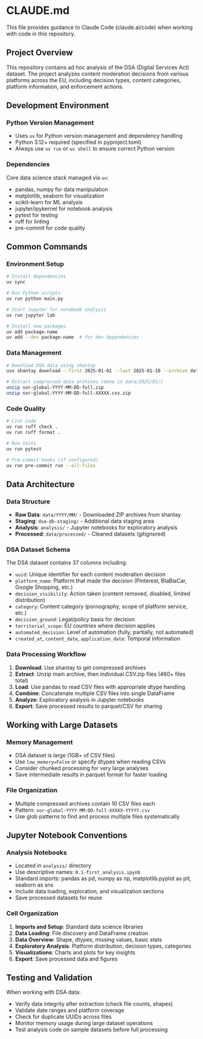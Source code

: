 # CLAUDE.md

This file provides guidance to Claude Code (claude.ai/code) when working with code in this repository.

## Project Overview

This repository contains ad hoc analysis of the DSA (Digital Services Act) dataset. The project analyzes content moderation decisions from various platforms across the EU, including decision types, content categories, platform information, and enforcement actions.

## Development Environment

### Python Version Management
- Uses `uv` for Python version management and dependency handling
- Python 3.12+ required (specified in pyproject.toml)
- Always use `uv run` or `uv shell` to ensure correct Python version

### Dependencies
Core data science stack managed via `uv`:
- pandas, numpy for data manipulation
- matplotlib, seaborn for visualization  
- scikit-learn for ML analysis
- jupyter/ipykernel for notebook analysis
- pytest for testing
- ruff for linting
- pre-commit for code quality

## Common Commands

### Environment Setup
```bash
# Install dependencies
uv sync

# Run Python scripts
uv run python main.py

# Start Jupyter for notebook analysis
uv run jupyter lab

# Install new packages
uv add package-name
uv add --dev package-name  # for dev dependencies
```

### Data Management
```bash
# Download DSA data using shantay
uvx shantay download --first 2025-01-01 --last 2025-01-10 --archive data

# Extract compressed data archives (done in data/2025/01/)
unzip sor-global-YYYY-MM-DD-full.zip
unzip sor-global-YYYY-MM-DD-full-XXXXX.csv.zip
```

### Code Quality
```bash
# Lint code
uv run ruff check .
uv run ruff format .

# Run tests
uv run pytest

# Pre-commit hooks (if configured)
uv run pre-commit run --all-files
```

## Data Architecture

### Data Structure
- **Raw Data**: `data/YYYY/MM/` - Downloaded ZIP archives from shantay
- **Staging**: `dsa-db-staging/` - Additional data staging area
- **Analysis**: `analysis/` - Jupyter notebooks for exploratory analysis
- **Processed**: `data/processed/` - Cleaned datasets (gitignored)

### DSA Dataset Schema
The DSA dataset contains 37 columns including:
- `uuid`: Unique identifier for each content moderation decision
- `platform_name`: Platform that made the decision (Pinterest, BlaBlaCar, Google Shopping, etc.)
- `decision_visibility`: Action taken (content removed, disabled, limited distribution)
- `category`: Content category (pornography, scope of platform service, etc.)
- `decision_ground`: Legal/policy basis for decision
- `territorial_scope`: EU countries where decision applies
- `automated_decision`: Level of automation (fully, partially, not automated)
- `created_at`, `content_date`, `application_date`: Temporal information

### Data Processing Workflow
1. **Download**: Use shantay to get compressed archives
2. **Extract**: Unzip main archive, then individual CSV.zip files (460+ files total)
3. **Load**: Use pandas to read CSV files with appropriate dtype handling
4. **Combine**: Concatenate multiple CSV files into single DataFrame
5. **Analyze**: Exploratory analysis in Jupyter notebooks
6. **Export**: Save processed results to parquet/CSV for sharing

## Working with Large Datasets

### Memory Management
- DSA dataset is large (1GB+ of CSV files)
- Use `low_memory=False` or specify dtypes when reading CSVs
- Consider chunked processing for very large analyses
- Save intermediate results in parquet format for faster loading

### File Organization
- Multiple compressed archives contain 10 CSV files each
- Pattern: `sor-global-YYYY-MM-DD-full-XXXXX-YYYYY.csv`
- Use glob patterns to find and process multiple files systematically

## Jupyter Notebook Conventions

### Analysis Notebooks
- Located in `analysis/` directory
- Use descriptive names: `0.1-first_analysis.ipynb`
- Standard imports: pandas as pd, numpy as np, matplotlib.pyplot as plt, seaborn as sns
- Include data loading, exploration, and visualization sections
- Save processed datasets for reuse

### Cell Organization
1. **Imports and Setup**: Standard data science libraries
2. **Data Loading**: File discovery and DataFrame creation
3. **Data Overview**: Shape, dtypes, missing values, basic stats
4. **Exploratory Analysis**: Platform distribution, decision types, categories
5. **Visualizations**: Charts and plots for key insights
6. **Export**: Save processed data and figures

## Testing and Validation

When working with DSA data:
- Verify data integrity after extraction (check file counts, shapes)
- Validate date ranges and platform coverage
- Check for duplicate UUIDs across files
- Monitor memory usage during large dataset operations
- Test analysis code on sample datasets before full processing